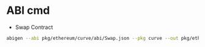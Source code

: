 # ABI cmd

- Swap Contract

```sh
abigen --abi pkg/ethereum/curve/abi/Swap.json --pkg curve --out pkg/ethereum/curve/swap.go --type SwapContract
```
